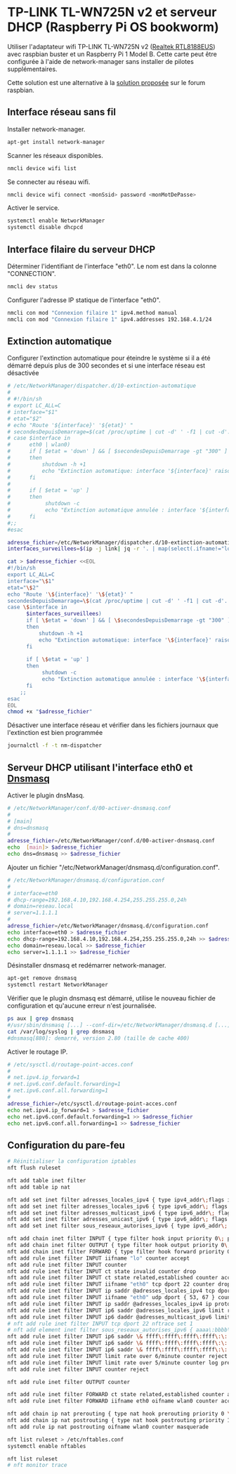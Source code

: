 # TP-LINK TL-WN725N v2 et serveur DHCP (Raspberry Pi OS bookworm)

Utiliser l'adaptateur wifi TP-LINK TL-WN725N v2 ([Realtek RTL8188EUS](https://www.realtek.com/en/products/communications-network-ics/item/rtl8188eus)) avec raspbian buster et un Raspberry Pi 1 Model B. Cette carte peut être configurée à l'aide de network-manager sans installer de pilotes supplémentaires.

Cette solution est une alternative à la [solution proposée](https://www.raspberrypi.org/forums/viewtopic.php?f=28&t=62371) sur le forum raspbian.

## Interface réseau sans fil

Installer network-manager.
```bash
apt-get install network-manager
```

Scanner les réseaux disponibles.
```bash
nmcli device wifi list
```

Se connecter au réseau wifi.
```bash
nmcli device wifi connect <monSsid> password <monMotDePasse>
```

Activer le service.
```bash
systemctl enable NetworkManager
systemctl disable dhcpcd
```

## Interface filaire du serveur DHCP

Déterminer l'identifiant de l'interface "eth0". Le nom est dans la colonne "CONNECTION".
```bash
nmcli dev status
```

Configurer l'adresse IP statique de l'interface "eth0".
```bash
nmcli con mod "Connexion filaire 1" ipv4.method manual
nmcli con mod "Connexion filaire 1" ipv4.addresses 192.168.4.1/24
```

## Extinction automatique

Configurer l'extinction automatique pour éteindre le système si il a été démarré depuis plus de 300 secondes et si une interface réseau est désactivée
```bash
# /etc/NetworkManager/dispatcher.d/10-extinction-automatique
#
# #!/bin/sh
# export LC_ALL=C
# interface="$1"
# etat="$2"
# echo "Route '${interface}' '${etat}' "
# secondesDepuisDemarrage=$(cat /proc/uptime | cut -d' ' -f1 | cut -d'.' -f1)
# case $interface in
#      eth0 | wlan0)
#      if [ $etat = 'down' ] && [ $secondesDepuisDemarrage -gt "300" ]
#      then     
#          shutdown -h +1
#          echo "Extinction automatique: interface '${interface}' raison '${etat}' '${secondesDepuisDemarrage}' secondes depuis le démarrage "
#      fi
#      
#      if [ $etat = 'up' ]
#      then
#           shutdown -c
#           echo "Extinction automatique annulée : interface '${interface}' raison '${etat}'"
#      fi
#;;
#esac

adresse_fichier=/etc/NetworkManager/dispatcher.d/10-extinction-automatique
interfaces_surveillees=$(ip -j link| jq -r '. | map(select(.ifname!="lo") | .ifname) | join(" | ")')

cat > $adresse_fichier <<EOL
#!/bin/sh
export LC_ALL=C
interface="\$1"
etat="\$2"
echo "Route '\${interface}' '\${etat}' "
secondesDepuisDemarrage=\$(cat /proc/uptime | cut -d' ' -f1 | cut -d'.' -f1)
case \$interface in
      $interfaces_surveillees)
      if [ \$etat = 'down' ] && [ \$secondesDepuisDemarrage -gt "300" ]
      then     
          shutdown -h +1
          echo "Extinction automatique: interface '\${interface}' raison '\${etat}' '\${secondesDepuisDemarrage}' secondes depuis le démarrage "
      fi
      
      if [ \$etat = 'up' ]
      then
           shutdown -c
           echo "Extinction automatique annulée : interface '\${interface}' raison '\${etat}'"
      fi
	;;
esac
EOL
chmod +x "$adresse_fichier"
```

Désactiver une interface réseau et vérifier dans les fichiers journaux que l'extinction est bien programmée
```bash
journalctl -f -t nm-dispatcher
```


## Serveur DHCP utilisant l'interface eth0 et [Dnsmasq](https://thekelleys.org.uk/dnsmasq/doc.html)

Activer le plugin dnsMasq.
```bash
# /etc/NetworkManager/conf.d/00-activer-dnsmasq.conf
# 
# [main]
# dns=dnsmasq
#
adresse_fichier=/etc/NetworkManager/conf.d/00-activer-dnsmasq.conf
echo  [main]> $adresse_fichier
echo dns=dnsmasq >> $adresse_fichier
```

Ajouter un fichier "/etc/NetworkManager/dnsmasq.d/configuration.conf".
```bash
# /etc/NetworkManager/dnsmasq.d/configuration.conf
# 
# interface=eth0
# dhcp-range=192.168.4.10,192.168.4.254,255.255.255.0,24h
# domain=reseau.local
# server=1.1.1.1
#
adresse_fichier=/etc/NetworkManager/dnsmasq.d/configuration.conf
echo interface=eth0 > $adresse_fichier
echo dhcp-range=192.168.4.10,192.168.4.254,255.255.255.0,24h >> $adresse_fichier
echo domain=reseau.local >> $adresse_fichier
echo server=1.1.1.1 >> $adresse_fichier
```

Désinstaller dnsmasq et redémarrer network-manager.
```bash
apt-get remove dnsmasq
systemctl restart NetworkManager
```

Vérifier que le plugin dnsmasq est démarré, utilise le nouveau fichier de configuration et qu'aucune erreur n'est journalisée.
```bash
ps aux | grep dnsmasq
#/usr/sbin/dnsmasq [...] --conf-dir=/etc/NetworkManager/dnsmasq.d [...]
cat /var/log/syslog | grep dnsmasq
#dnsmasq[880]: demarré, version 2.80 (taille de cache 400)
```

Activer le routage IP.
```bash
# /etc/sysctl.d/routage-point-acces.conf
#
# net.ipv4.ip_forward=1
# net.ipv6.conf.default.forwarding=1
# net.ipv6.conf.all.forwarding=1
#
adresse_fichier=/etc/sysctl.d/routage-point-acces.conf
echo net.ipv4.ip_forward=1 > $adresse_fichier
echo net.ipv6.conf.default.forwarding=1 >> $adresse_fichier
echo net.ipv6.conf.all.forwarding=1 >> $adresse_fichier
```

## Configuration du pare-feu

```bash
# Réinitialiser la configuration iptables
nft flush ruleset

nft add table inet filter
nft add table ip nat

nft add set inet filter adresses_locales_ipv4 { type ipv4_addr\;flags interval\; elements={10.0.0.0/8, 169.254.0.0/16, 172.16.0.0/12, 192.168.0.0/16} \; }
nft add set inet filter adresses_locales_ipv6 { type ipv6_addr\; flags interval\; elements={fe80::/10 } \; }
nft add set inet filter adresses_multicast_ipv6 { type ipv6_addr\; flags interval\; elements={ ff00::/8 } \; }
nft add set inet filter adresses_unicast_ipv6 { type ipv6_addr\; flags interval\; elements={2000::/3} \; }
nft add	set inet filter sous_reseaux_autorises_ipv6 { type ipv6_addr\; flags dynamic, timeout\; timeout 5m\;}

nft add chain inet filter INPUT { type filter hook input priority 0\; policy drop\; }
nft add chain inet filter OUTPUT { type filter hook output priority 0\; policy accept\; }
nft add chain inet filter FORWARD { type filter hook forward priority 0\; policy drop\; }
nft add rule inet filter INPUT iifname "lo" counter accept
nft add rule inet filter INPUT counter
nft add rule inet filter INPUT ct state invalid counter drop
nft add rule inet filter INPUT ct state related,established counter accept
nft add rule inet filter INPUT iifname "eth0" tcp dport 22 counter drop
nft add rule inet filter INPUT ip saddr @adresses_locales_ipv4 tcp dport 22 counter limit rate 1/minute accept
nft add rule inet filter INPUT iifname "eth0" udp dport { 53, 67 } counter accept
nft add rule inet filter INPUT ip saddr @adresses_locales_ipv4 ip protocol icmp counter limit rate 5/minute accept
nft add rule inet filter INPUT ip6 saddr @adresses_locales_ipv6 limit rate 5/minute ip6 nexthdr icmpv6 counter accept
nft add rule inet filter INPUT ip6 daddr @adresses_multicast_ipv6 limit rate 5/minute icmpv6 type { nd-neighbor-solicit, nd-router-advert, nd-neighbor-advert } accept
# nft add rule inet filter INPUT tcp dport 22 nftrace set 1
# nft add element inet filter sous_reseaux_autorises_ipv6 { aaaa\:bbbb\:cccc\:dddd\:\: timeout 1m}
nft add rule inet filter INPUT ip6 saddr \& ffff\:ffff\:ffff\:ffff\:\: != @sous_reseaux_autorises_ipv6 ip6 daddr @adresses_unicast_ipv6 limit rate 1/minute add @sous_reseaux_autorises_ipv6 { ip6 daddr \& ffff\:ffff\:ffff\:ffff\:\:} counter
nft add rule inet filter INPUT ip6 saddr \& ffff\:ffff\:ffff\:ffff\:\: @sous_reseaux_autorises_ipv6 ip6 nexthdr ipv6-icmp limit rate 5/minute counter accept
nft add rule inet filter INPUT ip6 saddr \& ffff\:ffff\:ffff\:ffff\:\: @sous_reseaux_autorises_ipv6 tcp dport 22 limit rate 1/minute counter accept
nft add rule inet filter INPUT limit rate over 6/minute counter reject
nft add rule inet filter INPUT limit rate over 5/minute counter log prefix \"inettables paquet rejeté: \" level debug
nft add rule inet filter INPUT counter reject

nft add rule inet filter OUTPUT counter

nft add rule inet filter FORWARD ct state related,established counter accept
nft add rule inet filter FORWARD iifname eth0 oifname wlan0 counter accept

nft add chain ip nat prerouting { type nat hook prerouting priority 0 \; }
nft add chain ip nat postrouting { type nat hook postrouting priority 100 \; }
nft add rule ip nat postrouting oifname wlan0 counter masquerade

nft list ruleset > /etc/nftables.conf
systemctl enable nftables

nft list ruleset
# nft monitor trace
```